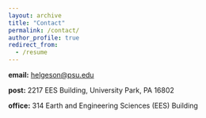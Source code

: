 ```yaml
---
layout: archive
title: "Contact"
permalink: /contact/
author_profile: true
redirect_from:
  - /resume
---
```


**email:** helgeson@psu.edu

**post:** 2217 EES Building, University Park, PA 16802

**office:** 314 Earth and Engineering Sciences (EES) Building  
